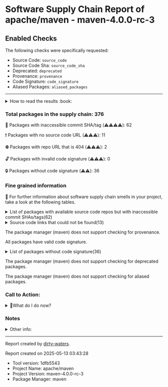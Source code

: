 
# Software Supply Chain Report of apache/maven - maven-4.0.0-rc-3

## Enabled Checks
The following checks were specifically requested:

- Source Code: `source_code`
- Source Code Sha: `source_code_sha`
- Deprecated: `deprecated`
- Provenance: `provenance`
- Code Signature: `code_signature`
- Aliased Packages: `aliased_packages`

---


<details>
    <summary>How to read the results :book: </summary>
    
 Dirty-waters has analyzed your project dependencies and found different categories for each of them:

    
 - ⚠️⚠️⚠️⚠️ : critical severity 

    
 - ⚠️⚠️⚠️ : high severity 

    
 - ⚠️⚠️: medium severity 

    
 - ⚠️: low severity 

</details>
        

 ### Total packages in the supply chain: 376


:wrench: Packages with inaccessible commit SHA/tag (⚠️⚠️⚠️⚠️): 62

:heavy_exclamation_mark: Packages with no source code URL (⚠️⚠️⚠️): 11

:no_entry: Packages with repo URL that is 404 (⚠️⚠️⚠️): 2

:unlock: Packages with invalid code signature (⚠️⚠️⚠️): 0

:lock: Packages without code signature (⚠️⚠️): 36


### Fine grained information

:dolphin: For further information about software supply chain smells in your project, take a look at the following tables.

<details>
<summary>List of packages with available source code repos but with inaccessible commit SHAs/tags(62)</summary>
    


| package_name                                                                  | sha_exists   | tag_version                                 | is_sha   | sha   | tag_url   | message                                                             |   status_code_for_sha | parent                                                             | command           |
|:------------------------------------------------------------------------------|:-------------|:--------------------------------------------|:---------|:------|:----------|:--------------------------------------------------------------------|----------------------:|:-------------------------------------------------------------------|:------------------|
| `org.apache.rat:apache-rat-plugin@0.16.1`                                     | False        | `0.16.1`                                    | False    |       |           | Tag 0.16.1 not found in the repo                                    |                   404 | `org.apache.rat:apache-rat-plugin@0.16.1`                          | `resolve-plugins` |
| `org.apache.rat:apache-rat-core@0.16.1`                                       | False        | `0.16.1`                                    | False    |       |           | Tag 0.16.1 not found in the repo                                    |                   404 | `org.apache.rat:apache-rat-plugin@0.16.1`                          | `resolve-plugins` |
| `org.apache.commons:commons-collections4@4.4`                                 | False        | `4.4`                                       | False    |       |           | Tag 4.4 not found in the repo                                       |                   404 | `org.apache.maven.plugins:maven-project-info-reports-plugin@3.9.0` | `resolve-plugins` |
| `commons-io:commons-io@2.15.1`                                                | False        | `2.15.1`                                    | False    |       |           | Tag 2.15.1 not found in the repo                                    |                   404 | `org.apache.maven.plugins:maven-remote-resources-plugin@3.2.0`     | `resolve-plugins` |
| `org.apache.commons:commons-compress@1.25.0`                                  | False        | `1.25.0`                                    | False    |       |           | Tag 1.25.0 not found in the repo                                    |                   404 | `org.apache.rat:apache-rat-plugin@0.16.1`                          | `resolve-plugins` |
| `commons-cli:commons-cli@1.6.0`                                               | False        | `1.6.0`                                     | False    |       |           | Tag 1.6.0 not found in the repo                                     |                   404 | `org.apache.rat:apache-rat-plugin@0.16.1`                          | `resolve-plugins` |
| `org.apache.httpcomponents:httpclient@4.5.13`                                 | False        | `4.5.13`                                    | False    |       |           | Tag 4.5.13 not found in the repo                                    |                   404 | `org.apache.maven.plugins:maven-checkstyle-plugin@3.4.0`           | `resolve-plugins` |
| `org.apache.httpcomponents:httpcore@4.4.14`                                   | False        | `4.4.14`                                    | False    |       |           | Tag 4.4.14 not found in the repo                                    |                   404 | `org.apache.maven.plugins:maven-checkstyle-plugin@3.4.0`           | `resolve-plugins` |
| `org.apache.maven.doxia:doxia-decoration-model@1.11.1`                        | False        | `1.11.1`                                    | False    |       |           | Tag 1.11.1 not found in the repo                                    |                   404 | `org.apache.maven.plugins:maven-checkstyle-plugin@3.4.0`           | `resolve-plugins` |
| `org.apache.maven.doxia:doxia-integration-tools@1.11.1`                       | False        | `1.11.1`                                    | False    |       |           | Tag 1.11.1 not found in the repo                                    |                   404 | `org.apache.maven.plugins:maven-checkstyle-plugin@3.4.0`           | `resolve-plugins` |
| `org.apache.maven.doxia:doxia-site-renderer@1.11.1`                           | False        | `1.11.1`                                    | False    |       |           | Tag 1.11.1 not found in the repo                                    |                   404 | `org.apache.maven.plugins:maven-checkstyle-plugin@3.4.0`           | `resolve-plugins` |
| `org.apache.maven.doxia:doxia-skin-model@1.11.1`                              | False        | `1.11.1`                                    | False    |       |           | Tag 1.11.1 not found in the repo                                    |                   404 | `org.apache.maven.plugins:maven-checkstyle-plugin@3.4.0`           | `resolve-plugins` |
| `org.apache.commons:commons-lang3@3.14.0`                                     | False        | `3.14.0`                                    | False    |       |           | Tag 3.14.0 not found in the repo                                    |                   404 | `org.apache.maven.plugins:maven-checkstyle-plugin@3.4.0`           | `resolve-plugins` |
| `org.apache.commons:commons-compress@1.20`                                    | False        | `1.20`                                      | False    |       |           | Tag 1.20 not found in the repo                                      |                   404 | `org.apache.maven.plugins:maven-site-plugin@3.12.1`                | `resolve-plugins` |
| `org.apache.commons:commons-lang3@3.8.1`                                      | False        | `3.8.1`                                     | False    |       |           | Tag 3.8.1 not found in the repo                                     |                   404 | `org.apache.maven.plugins:maven-dependency-plugin@3.7.1`           | `resolve-plugins` |
| `org.eclipse.jetty:jetty-server@9.4.46.v20220331`                             | False        | `9.4.46.v20220331`                          | False    |       |           | Tag 9.4.46.v20220331 not found in the repo                          |                   404 | `org.apache.maven.plugins:maven-site-plugin@3.12.1`                | `resolve-plugins` |
| `org.eclipse.jetty:jetty-http@9.4.46.v20220331`                               | False        | `9.4.46.v20220331`                          | False    |       |           | Tag 9.4.46.v20220331 not found in the repo                          |                   404 | `org.apache.maven.plugins:maven-site-plugin@3.12.1`                | `resolve-plugins` |
| `org.eclipse.jetty:jetty-io@9.4.46.v20220331`                                 | False        | `9.4.46.v20220331`                          | False    |       |           | Tag 9.4.46.v20220331 not found in the repo                          |                   404 | `org.apache.maven.plugins:maven-site-plugin@3.12.1`                | `resolve-plugins` |
| `org.eclipse.jetty:jetty-servlet@9.4.46.v20220331`                            | False        | `9.4.46.v20220331`                          | False    |       |           | Tag 9.4.46.v20220331 not found in the repo                          |                   404 | `org.apache.maven.plugins:maven-site-plugin@3.12.1`                | `resolve-plugins` |
| `org.eclipse.jetty:jetty-security@9.4.46.v20220331`                           | False        | `9.4.46.v20220331`                          | False    |       |           | Tag 9.4.46.v20220331 not found in the repo                          |                   404 | `org.apache.maven.plugins:maven-site-plugin@3.12.1`                | `resolve-plugins` |
| `org.eclipse.jetty:jetty-util-ajax@9.4.46.v20220331`                          | False        | `9.4.46.v20220331`                          | False    |       |           | Tag 9.4.46.v20220331 not found in the repo                          |                   404 | `org.apache.maven.plugins:maven-site-plugin@3.12.1`                | `resolve-plugins` |
| `org.eclipse.jetty:jetty-webapp@9.4.46.v20220331`                             | False        | `9.4.46.v20220331`                          | False    |       |           | Tag 9.4.46.v20220331 not found in the repo                          |                   404 | `org.apache.maven.plugins:maven-site-plugin@3.12.1`                | `resolve-plugins` |
| `org.eclipse.jetty:jetty-xml@9.4.46.v20220331`                                | False        | `9.4.46.v20220331`                          | False    |       |           | Tag 9.4.46.v20220331 not found in the repo                          |                   404 | `org.apache.maven.plugins:maven-site-plugin@3.12.1`                | `resolve-plugins` |
| `org.eclipse.jetty:jetty-util@9.4.46.v20220331`                               | False        | `9.4.46.v20220331`                          | False    |       |           | Tag 9.4.46.v20220331 not found in the repo                          |                   404 | `org.apache.maven.plugins:maven-site-plugin@3.12.1`                | `resolve-plugins` |
| `org.twdata.maven:mojo-executor@2.4.0`                                        | False        | `2.4.0`                                     | False    |       |           | Tag 2.4.0 not found in the repo                                     |                   404 | `dev.jbang:jbang-maven-plugin@0.0.8`                               | `resolve-plugins` |
| `org.apache.commons:commons-text@1.12.0`                                      | False        | `1.12.0`                                    | False    |       |           | Tag 1.12.0 not found in the repo                                    |                   404 | `org.apache.maven.plugins:maven-dependency-plugin@3.7.1`           | `resolve-plugins` |
| `org.apache.commons:commons-compress@1.26.1`                                  | False        | `1.26.1`                                    | False    |       |           | Tag 1.26.1 not found in the repo                                    |                   404 | `org.apache.maven.plugins:maven-jar-plugin@3.4.2`                  | `resolve-plugins` |
| `commons-codec:commons-codec@1.16.1`                                          | False        | `1.16.1`                                    | False    |       |           | Tag 1.16.1 not found in the repo                                    |                   404 | `org.apache.maven.plugins:maven-jar-plugin@3.4.2`                  | `resolve-plugins` |
| `org.apache.maven.doxia:doxia-site-model@2.0.0`                               | False        | `2.0.0`                                     | False    |       |           | Tag 2.0.0 not found in the repo                                     |                   404 | `org.apache.maven.plugins:maven-project-info-reports-plugin@3.9.0` | `resolve-plugins` |
| `org.apache.maven.doxia:doxia-site-renderer@2.0.0`                            | False        | `2.0.0`                                     | False    |       |           | Tag 2.0.0 not found in the repo                                     |                   404 | `org.apache.maven.plugins:maven-project-info-reports-plugin@3.9.0` | `resolve-plugins` |
| `org.apache.maven.doxia:doxia-skin-model@2.0.0`                               | False        | `2.0.0`                                     | False    |       |           | Tag 2.0.0 not found in the repo                                     |                   404 | `org.apache.maven.plugins:maven-project-info-reports-plugin@3.9.0` | `resolve-plugins` |
| `org.eclipse.sisu:org.eclipse.sisu.plexus@0.9.0.M3`                           | False        | `0.9.0.M3`                                  | False    |       |           | Tag 0.9.0.M3 not found in the repo                                  |                   404 | `org.apache.maven.plugins:maven-project-info-reports-plugin@3.9.0` | `resolve-plugins` |
| `org.eclipse.sisu:org.eclipse.sisu.inject@0.9.0.M3`                           | False        | `0.9.0.M3`                                  | False    |       |           | Tag 0.9.0.M3 not found in the repo                                  |                   404 | `org.apache.maven.plugins:maven-project-info-reports-plugin@3.9.0` | `resolve-plugins` |
| `commons-codec:commons-codec@1.17.1`                                          | False        | `1.17.1`                                    | False    |       |           | Tag 1.17.1 not found in the repo                                    |                   404 | `org.apache.maven.plugins:maven-project-info-reports-plugin@3.9.0` | `resolve-plugins` |
| `org.apache.bcel:bcel@6.10.0`                                                 | False        | `6.10.0`                                    | False    |       |           | Tag 6.10.0 not found in the repo                                    |                   404 | `org.apache.maven.plugins:maven-project-info-reports-plugin@3.9.0` | `resolve-plugins` |
| `org.apache.commons:commons-lang3@3.17.0`                                     | False        | `3.17.0`                                    | False    |       |           | Tag 3.17.0 not found in the repo                                    |                   404 | `org.apache.maven.plugins:maven-project-info-reports-plugin@3.9.0` | `resolve-plugins` |
| `commons-io:commons-io@2.16.1`                                                | False        | `2.16.1`                                    | False    |       |           | Tag 2.16.1 not found in the repo                                    |                   404 | `org.apache.maven.plugins:maven-enforcer-plugin@3.5.0`             | `resolve-plugins` |
| `org.apache.commons:commons-text@1.11.0`                                      | False        | `1.11.0`                                    | False    |       |           | Tag 1.11.0 not found in the repo                                    |                   404 | `org.apache.maven.plugins:maven-project-info-reports-plugin@3.9.0` | `resolve-plugins` |
| `org.apache.maven.doxia:doxia-integration-tools@2.0.0`                        | False        | `2.0.0`                                     | False    |       |           | Tag 2.0.0 not found in the repo                                     |                   404 | `org.apache.maven.plugins:maven-project-info-reports-plugin@3.9.0` | `resolve-plugins` |
| `commons-validator:commons-validator@1.9.0`                                   | False        | `1.9.0`                                     | False    |       |           | Tag 1.9.0 not found in the repo                                     |                   404 | `org.apache.maven.plugins:maven-project-info-reports-plugin@3.9.0` | `resolve-plugins` |
| `commons-logging:commons-logging@1.3.2`                                       | False        | `1.3.2`                                     | False    |       |           | Tag 1.3.2 not found in the repo                                     |                   404 | `org.apache.maven.plugins:maven-project-info-reports-plugin@3.9.0` | `resolve-plugins` |
| `org.apache.commons:commons-compress@1.23.0`                                  | False        | `1.23.0`                                    | False    |       |           | Tag 1.23.0 not found in the repo                                    |                   404 | `org.apache.maven.plugins:maven-remote-resources-plugin@3.2.0`     | `resolve-plugins` |
| `commons-codec:commons-codec@1.17.0`                                          | False        | `1.17.0`                                    | False    |       |           | Tag 1.17.0 not found in the repo                                    |                   404 | `org.apache.maven.plugins:maven-enforcer-plugin@3.5.0`             | `resolve-plugins` |
| `org.eclipse.sisu:org.eclipse.sisu.plexus@0.9.0.M2`                           | False        | `0.9.0.M2`                                  | False    |       |           | Tag 0.9.0.M2 not found in the repo                                  |                   404 | `org.apache.maven.plugins:maven-checkstyle-plugin@3.4.0`           | `resolve-plugins` |
| `org.eclipse.sisu:org.eclipse.sisu.inject@0.9.0.M2`                           | False        | `0.9.0.M2`                                  | False    |       |           | Tag 0.9.0.M2 not found in the repo                                  |                   404 | `org.apache.maven.plugins:maven-checkstyle-plugin@3.4.0`           | `resolve-plugins` |
| `com.google.guava:guava@31.0.1-jre`                                           | False        | `31.0.1-jre`                                | False    |       |           | Tag 31.0.1-jre not found in the repo                                |                   404 | `org.apache.maven.plugins:maven-checkstyle-plugin@3.4.0`           | `resolve-plugins` |
| `com.google.guava:listenablefuture@9999.0-empty-to-avoid-conflict-with-guava` | False        | `9999.0-empty-to-avoid-conflict-with-guava` | False    |       |           | Tag 9999.0-empty-to-avoid-conflict-with-guava not found in the repo |                   404 | `org.apache.maven.plugins:maven-checkstyle-plugin@3.4.0`           | `tree`            |
| `org.javassist:javassist@3.28.0-GA`                                           | False        | `3.28.0-GA`                                 | False    |       |           | Tag 3.28.0-GA not found in the repo                                 |                   404 | `org.apache.maven.plugins:maven-checkstyle-plugin@3.4.0`           | `resolve-plugins` |
| `javax.activation:javax.activation-api@1.2.0`                                 | False        | `1.2.0`                                     | False    |       |           | Tag 1.2.0 not found in the repo                                     |                   404 | `org.apache.maven.plugins:maven-checkstyle-plugin@3.4.0`           | `resolve-plugins` |
| `com.diffplug.spotless:spotless-maven-plugin@2.43.0`                          | False        | `2.43.0`                                    | False    |       |           | Tag 2.43.0 not found in the repo                                    |                   404 | `com.diffplug.spotless:spotless-maven-plugin@2.43.0`               | `resolve-plugins` |
| `com.diffplug.spotless:spotless-lib@2.45.0`                                   | False        | `2.45.0`                                    | False    |       |           | Tag 2.45.0 not found in the repo                                    |                   404 | `com.diffplug.spotless:spotless-maven-plugin@2.43.0`               | `resolve-plugins` |
| `com.diffplug.spotless:spotless-lib-extra@2.45.0`                             | False        | `2.45.0`                                    | False    |       |           | Tag 2.45.0 not found in the repo                                    |                   404 | `com.diffplug.spotless:spotless-maven-plugin@2.43.0`               | `resolve-plugins` |
| `dev.equo.ide:solstice@1.7.5`                                                 | False        | `1.7.5`                                     | False    |       |           | Tag 1.7.5 not found in the repo                                     |                   404 | `com.diffplug.spotless:spotless-maven-plugin@2.43.0`               | `resolve-plugins` |
| `org.eclipse.platform:org.eclipse.osgi@3.18.300`                              | False        | `3.18.300`                                  | False    |       |           | Tag 3.18.300 not found in the repo                                  |                   404 | `com.diffplug.spotless:spotless-maven-plugin@2.43.0`               | `resolve-plugins` |
| `org.jetbrains:annotations@13.0`                                              | False        | `13.0`                                      | False    |       |           | Tag 13.0 not found in the repo                                      |                   404 | `com.diffplug.spotless:spotless-maven-plugin@2.43.0`               | `resolve-plugins` |
| `com.diffplug.durian:durian-core@1.2.0`                                       | False        | `1.2.0`                                     | False    |       |           | Tag 1.2.0 not found in the repo                                     |                   404 | `com.diffplug.spotless:spotless-maven-plugin@2.43.0`               | `resolve-plugins` |
| `com.diffplug.durian:durian-io@1.2.0`                                         | False        | `1.2.0`                                     | False    |       |           | Tag 1.2.0 not found in the repo                                     |                   404 | `com.diffplug.spotless:spotless-maven-plugin@2.43.0`               | `resolve-plugins` |
| `com.diffplug.durian:durian-collect@1.2.0`                                    | False        | `1.2.0`                                     | False    |       |           | Tag 1.2.0 not found in the repo                                     |                   404 | `com.diffplug.spotless:spotless-maven-plugin@2.43.0`               | `resolve-plugins` |
| `commons-codec:commons-codec@1.16.0`                                          | False        | `1.16.0`                                    | False    |       |           | Tag 1.16.0 not found in the repo                                    |                   404 | `com.diffplug.spotless:spotless-maven-plugin@2.43.0`               | `resolve-plugins` |
| `commons-io:commons-io@2.11.0`                                                | False        | `2.11.0`                                    | False    |       |           | Tag 2.11.0 not found in the repo                                    |                   404 | `org.apache.maven.plugins:maven-compiler-plugin@3.13.0`            | `resolve-plugins` |
| `org.apache.commons:commons-lang3@3.12.0`                                     | False        | `3.12.0`                                    | False    |       |           | Tag 3.12.0 not found in the repo                                    |                   404 | `org.apache.maven.plugins:maven-resources-plugin@3.3.1`            | `resolve-plugins` |
| `org.junit.platform:junit-platform-commons@1.12.0`                            | False        | `1.12.0`                                    | False    |       |           | Tag 1.12.0 not found in the repo                                    |                   404 | `org.junit.jupiter:junit-jupiter-api@5.12.0`                       | `tree`            |
</details>

<details>
<summary>Source code links that could not be found(13)</summary>
    


|   index | package_name                                    | github_url                    | github_exists   | parent                                                         | command           |
|--------:|:------------------------------------------------|:------------------------------|:----------------|:---------------------------------------------------------------|:------------------|
|       1 | `dom4j:dom4j@1.1`                               | No_repo_info_found            |                 | `org.apache.maven.plugins:maven-checkstyle-plugin@3.4.0`       | `resolve-plugins` |
|       2 | `oro:oro@2.0.8`                                 | No_repo_info_found            |                 | `org.apache.maven.plugins:maven-checkstyle-plugin@3.4.0`       | `resolve-plugins` |
|       3 | `org.sonatype.plexus:plexus-sec-dispatcher@1.3` | No_repo_info_found            |                 | `org.apache.maven.plugins:maven-checkstyle-plugin@3.4.0`       | `resolve-plugins` |
|       4 | `org.sonatype.plexus:plexus-cipher@1.4`         | No_repo_info_found            |                 | `org.apache.maven.plugins:maven-checkstyle-plugin@3.4.0`       | `resolve-plugins` |
|       5 | `commons-beanutils:commons-beanutils@1.7.0`     | No_repo_info_found            |                 | `org.apache.maven.plugins:maven-dependency-plugin@3.7.1`       | `resolve-plugins` |
|       6 | `commons-validator:commons-validator@1.1.4`     | No_repo_info_found            |                 | `org.fusesource.mvnplugins:maven-graph-plugin@1.45`            | `resolve-plugins` |
|       7 | `oro:oro@2.0.7`                                 | No_repo_info_found            |                 | `org.fusesource.mvnplugins:maven-graph-plugin@1.45`            | `resolve-plugins` |
|       8 | `commons-collections:commons-collections@2.0`   | No_repo_info_found            |                 | `org.fusesource.mvnplugins:maven-graph-plugin@1.45`            | `resolve-plugins` |
|       9 | `commons-logging:commons-logging-api@1.0.4`     | No_repo_info_found            |                 | `org.fusesource.mvnplugins:maven-graph-plugin@1.45`            | `resolve-plugins` |
|      10 | `xerces:xercesImpl@2.7.1`                       | No_repo_info_found            |                 | `org.apache.maven.plugins:maven-doap-plugin@1.2`               | `resolve-plugins` |
|      11 | `commons-codec:commons-codec@1.2`               | No_repo_info_found            |                 | `org.apache.maven.plugins:maven-doap-plugin@1.2`               | `resolve-plugins` |
|      12 | `org.iq80.snappy:snappy@0.4`                    | https://github.com/dain/snapy | False           | `org.apache.maven.plugins:maven-remote-resources-plugin@3.2.0` | `resolve-plugins` |
|      13 | `org.slf4j:slf4j-api@1.7.2`                     | https://github.com/ceki/slf4j | False           | `dev.jbang:jbang-maven-plugin@0.0.8`                           | `resolve-plugins` |
</details>

The package manager (maven) does not support checking for provenance.

All packages have valid code signature.

<details>
<summary>List of packages without code signature(36)</summary>
    


| package_name                                                        | signature_present   | parent                                                   | command           |
|:--------------------------------------------------------------------|:--------------------|:---------------------------------------------------------|:------------------|
| `org.codehaus.plexus:plexus-i18n@1.0-beta-10`                       | False               | `org.apache.maven.plugins:maven-checkstyle-plugin@3.4.0` | `resolve-plugins` |
| `commons-digester:commons-digester@1.8`                             | False               | `org.apache.maven.plugins:maven-checkstyle-plugin@3.4.0` | `resolve-plugins` |
| `commons-chain:commons-chain@1.1`                                   | False               | `org.apache.maven.plugins:maven-checkstyle-plugin@3.4.0` | `resolve-plugins` |
| `dom4j:dom4j@1.1`                                                   | False               | `org.apache.maven.plugins:maven-checkstyle-plugin@3.4.0` | `resolve-plugins` |
| `oro:oro@2.0.8`                                                     | False               | `org.apache.maven.plugins:maven-checkstyle-plugin@3.4.0` | `resolve-plugins` |
| `javax.inject:javax.inject@1`                                       | False               | `org.apache.maven.plugins:maven-compiler-plugin@3.13.0`  | `resolve-plugins` |
| `aopalliance:aopalliance@1.0`                                       | False               | `org.apache.maven.plugins:maven-site-plugin@3.12.1`      | `resolve-plugins` |
| `com.google.collections:google-collections@1.0`                     | False               | `org.apache.maven.plugins:maven-checkstyle-plugin@3.4.0` | `resolve-plugins` |
| `commons-beanutils:commons-beanutils@1.7.0`                         | False               | `org.apache.maven.plugins:maven-dependency-plugin@3.7.1` | `resolve-plugins` |
| `org.apache.maven.wagon:wagon-provider-api@1.0-beta-2`              | False               | `org.fusesource.mvnplugins:maven-graph-plugin@1.45`      | `resolve-plugins` |
| `org.codehaus.plexus:plexus-utils@1.5.1`                            | False               | `org.fusesource.mvnplugins:maven-graph-plugin@1.45`      | `resolve-plugins` |
| `org.codehaus.plexus:plexus-container-default@1.0-alpha-9-stable-1` | False               | `org.apache.maven.plugins:maven-doap-plugin@1.2`         | `resolve-plugins` |
| `junit:junit@3.8.1`                                                 | False               | `org.apache.maven.plugins:maven-doap-plugin@1.2`         | `resolve-plugins` |
| `classworlds:classworlds@1.1-alpha-2`                               | False               | `org.apache.maven.plugins:maven-doap-plugin@1.2`         | `resolve-plugins` |
| `commons-validator:commons-validator@1.1.4`                         | False               | `org.fusesource.mvnplugins:maven-graph-plugin@1.45`      | `resolve-plugins` |
| `oro:oro@2.0.7`                                                     | False               | `org.fusesource.mvnplugins:maven-graph-plugin@1.45`      | `resolve-plugins` |
| `org.codehaus.plexus:plexus-i18n@1.0-beta-6`                        | False               | `org.fusesource.mvnplugins:maven-graph-plugin@1.45`      | `resolve-plugins` |
| `org.codehaus.plexus:plexus-velocity@1.1.2`                         | False               | `org.fusesource.mvnplugins:maven-graph-plugin@1.45`      | `resolve-plugins` |
| `plexus:plexus-utils@1.0.2`                                         | False               | `org.fusesource.mvnplugins:maven-graph-plugin@1.45`      | `resolve-plugins` |
| `commons-collections:commons-collections@2.0`                       | False               | `org.fusesource.mvnplugins:maven-graph-plugin@1.45`      | `resolve-plugins` |
| `commons-logging:commons-logging-api@1.0.4`                         | False               | `org.fusesource.mvnplugins:maven-graph-plugin@1.45`      | `resolve-plugins` |
| `velocity:velocity@1.4`                                             | False               | `org.fusesource.mvnplugins:maven-graph-plugin@1.45`      | `resolve-plugins` |
| `velocity:velocity-dep@1.4`                                         | False               | `org.fusesource.mvnplugins:maven-graph-plugin@1.45`      | `resolve-plugins` |
| `backport-util-concurrent:backport-util-concurrent@3.1`             | False               | `org.apache.maven.plugins:maven-doap-plugin@1.2`         | `resolve-plugins` |
| `org.netbeans.lib:cvsclient@20060125`                               | False               | `org.apache.maven.plugins:maven-doap-plugin@1.2`         | `resolve-plugins` |
| `ch.ethz.ganymed:ganymed-ssh2@build210`                             | False               | `org.apache.maven.plugins:maven-doap-plugin@1.2`         | `resolve-plugins` |
| `com.hp.hpl.jena:jena@2.6.3`                                        | False               | `org.apache.maven.plugins:maven-doap-plugin@1.2`         | `resolve-plugins` |
| `com.hp.hpl.jena:iri@0.8`                                           | False               | `org.apache.maven.plugins:maven-doap-plugin@1.2`         | `resolve-plugins` |
| `com.ibm.icu:icu4j@3.4.4`                                           | False               | `org.apache.maven.plugins:maven-doap-plugin@1.2`         | `resolve-plugins` |
| `xerces:xercesImpl@2.7.1`                                           | False               | `org.apache.maven.plugins:maven-doap-plugin@1.2`         | `resolve-plugins` |
| `org.slf4j:slf4j-api@1.5.8`                                         | False               | `org.apache.maven.plugins:maven-doap-plugin@1.2`         | `resolve-plugins` |
| `org.slf4j:slf4j-log4j12@1.5.8`                                     | False               | `org.apache.maven.plugins:maven-doap-plugin@1.2`         | `resolve-plugins` |
| `log4j:log4j@1.2.13`                                                | False               | `org.apache.maven.plugins:maven-doap-plugin@1.2`         | `resolve-plugins` |
| `commons-logging:commons-logging@1.0.4`                             | False               | `org.apache.maven.plugins:maven-doap-plugin@1.2`         | `resolve-plugins` |
| `commons-codec:commons-codec@1.2`                                   | False               | `org.apache.maven.plugins:maven-doap-plugin@1.2`         | `resolve-plugins` |
| `org.apache.maven:apache-maven@4.0.0-rc-3`                          | False               | `None`                                                   | `tree`            |
</details>

The package manager (maven) does not support checking for deprecated packages.

The package manager (maven) does not support checking for aliased packages.

### Call to Action:

<details>
<summary>👻What do I do now? </summary>


For packages **without source code & accessible SHA/release tags**:

- **Why?** Missing or inaccessible source code makes it impossible to audit the package for security vulnerabilities or malicious code.

1. Pull Request to the maintainer of dependency, requesting correct repository metadata and proper versioning/tagging. 


For **deprecated** packages:

- **Why?** Deprecated packages may contain known security issues and are no longer maintained, putting your project at risk.

1. Confirm the maintainer's deprecation intention 
2. Check for not deprecated versions

For packages **without code signature**:

- **Why?** Code signatures help verify the authenticity and integrity of the package, ensuring it hasn't been tampered with.

1. Open an issue in the dependency's repository to request the inclusion of code signature in the CI/CD pipeline. 


For packages **with invalid code signature**:

- **Why?** Invalid signatures could indicate tampering or compromised build processes.

1. It's recommended to verify the code signature and contact the maintainer to fix the issue.

For packages **without provenance**:

- **Why?** Without provenance, there's no way to verify that the package was built from the claimed source code, making supply chain attacks possible.

1. Open an issue in the dependency's repository to request the inclusion of provenance and build attestation in the CI/CD pipeline.

For packages that are **aliased**:

- **Why?** Aliased packages may hide malicious dependencies under seemingly legitimate names.

1. Check the aliased package and its repository to verify the alias is not malicious.
</details>

### Notes

<details>
    <summary>Other info:</summary>
    
- Source code repo is not hosted on GitHub:  87

    This could be due, for example, to the package being hosted on a different platform.

    This does not mean that the source code URL is invalid.

    However, for non-GitHub repositories, not all checks can currently be performed.

|   index | package_name                                                        | github_url                                                                                               | parent                                                             | command           |
|--------:|:--------------------------------------------------------------------|:---------------------------------------------------------------------------------------------------------|:-------------------------------------------------------------------|:------------------|
|       1 | `commons-beanutils:commons-beanutils@1.9.4`                         | http://svn.apache.org/viewvc/commons/proper/beanutils/tags/BEANUTILS_1_9_3_RC3                           | `org.apache.maven.plugins:maven-checkstyle-plugin@3.4.0`           | `resolve-plugins` |
|       2 | `commons-logging:commons-logging@1.2`                               | http://svn.apache.org/repos/asf/commons/proper/logging/trunk                                             | `org.apache.maven.plugins:maven-checkstyle-plugin@3.4.0`           | `resolve-plugins` |
|       3 | `commons-codec:commons-codec@1.11`                                  | http://svn.apache.org/viewvc/commons/proper/codec/trunk                                                  | `org.apache.maven.plugins:maven-checkstyle-plugin@3.4.0`           | `resolve-plugins` |
|       4 | `org.apache.maven:maven-artifact@2.2.1`                             | http://svn.apache.org/viewvc/maven/maven-2/tags/maven-2.2.1/maven-artifact                               | `org.apache.maven.plugins:maven-doap-plugin@1.2`                   | `resolve-plugins` |
|       5 | `org.apache.maven:maven-model@2.2.1`                                | http://svn.apache.org/viewvc/maven/maven-2/tags/maven-2.2.1/maven-model                                  | `org.apache.maven.plugins:maven-checkstyle-plugin@3.4.0`           | `resolve-plugins` |
|       6 | `org.apache.maven:maven-plugin-api@2.2.1`                           | http://svn.apache.org/viewvc/maven/maven-2/tags/maven-2.2.1/maven-plugin-api                             | `org.apache.maven.plugins:maven-doap-plugin@1.2`                   | `resolve-plugins` |
|       7 | `org.codehaus.plexus:plexus-i18n@1.0-beta-10`                       | http://fisheye.codehaus.org/browse/plexus/plexus-components/tags/plexus-i18n-1.0-beta-10                 | `org.apache.maven.plugins:maven-checkstyle-plugin@3.4.0`           | `resolve-plugins` |
|       8 | `org.apache.velocity:velocity@1.7`                                  | http://svn.apache.org/viewvc/velocity/engine/trunk                                                       | `org.apache.maven.plugins:maven-checkstyle-plugin@3.4.0`           | `resolve-plugins` |
|       9 | `commons-lang:commons-lang@2.4`                                     | http://svn.apache.org/viewvc/commons/proper/lang/trunk                                                   | `org.apache.maven.plugins:maven-checkstyle-plugin@3.4.0`           | `resolve-plugins` |
|      10 | `org.apache.velocity:velocity-tools@2.0`                            | http://svn.apache.org/repos/asf/velocity/tools/trunk                                                     | `org.apache.maven.plugins:maven-checkstyle-plugin@3.4.0`           | `resolve-plugins` |
|      11 | `commons-digester:commons-digester@1.8`                             | http://svn.apache.org/repos/asf/jakarta/commons/proper/digester/trunk                                    | `org.apache.maven.plugins:maven-checkstyle-plugin@3.4.0`           | `resolve-plugins` |
|      12 | `commons-chain:commons-chain@1.1`                                   | http://svn.apache.org/viewcvs.cgi                                                                        | `org.apache.maven.plugins:maven-checkstyle-plugin@3.4.0`           | `resolve-plugins` |
|      13 | `commons-collections:commons-collections@3.2.2`                     | http://svn.apache.org/viewvc/commons/proper/collections/trunk                                            | `org.apache.maven.plugins:maven-checkstyle-plugin@3.4.0`           | `resolve-plugins` |
|      14 | `org.eclipse.aether:aether-spi@1.0.0.v20140518`                     | http://git.eclipse.org/c/aether/aether-core.git/tree/aether-spi/                                         | `org.apache.maven.plugins:maven-site-plugin@3.12.1`                | `resolve-plugins` |
|      15 | `org.eclipse.aether:aether-impl@1.0.0.v20140518`                    | http://git.eclipse.org/c/aether/aether-core.git/tree/aether-impl/                                        | `org.apache.maven.plugins:maven-site-plugin@3.12.1`                | `resolve-plugins` |
|      16 | `org.eclipse.aether:aether-api@1.0.0.v20140518`                     | http://git.eclipse.org/c/aether/aether-core.git/tree/aether-api/                                         | `org.apache.maven.plugins:maven-site-plugin@3.12.1`                | `resolve-plugins` |
|      17 | `org.eclipse.sisu:org.eclipse.sisu.plexus@0.3.5`                    | http://git.eclipse.org/c/sisu/org.eclipse.sisu.plexus.git/tree/org.eclipse.sisu.plexus/                  | `org.apache.maven.plugins:maven-site-plugin@3.12.1`                | `resolve-plugins` |
|      18 | `javax.annotation:javax.annotation-api@1.2`                         | http://java.net/projects/glassfish/sources/svn/show/tags/javax.annotation-api-1.2                        | `org.apache.maven.plugins:maven-checkstyle-plugin@3.4.0`           | `resolve-plugins` |
|      19 | `org.eclipse.sisu:org.eclipse.sisu.inject@0.3.5`                    | http://git.eclipse.org/c/sisu/org.eclipse.sisu.inject.git/tree/org.eclipse.sisu.inject/                  | `org.apache.maven.plugins:maven-site-plugin@3.12.1`                | `resolve-plugins` |
|      20 | `javax.inject:javax.inject@1`                                       | http://code.google.com/p/atinject/source/checkout                                                        | `org.apache.maven.plugins:maven-compiler-plugin@3.13.0`            | `resolve-plugins` |
|      21 | `aopalliance:aopalliance@1.0`                                       | http://aopalliance.sourceforge.net                                                                       | `org.apache.maven.plugins:maven-site-plugin@3.12.1`                | `resolve-plugins` |
|      22 | `com.google.guava:guava@16.0.1`                                     | http://code.google.com/p/guava-libraries/source/browse/guava                                             | `org.apache.maven.plugins:maven-site-plugin@3.12.1`                | `resolve-plugins` |
|      23 | `org.eclipse.aether:aether-util@1.0.0.v20140518`                    | http://git.eclipse.org/c/aether/aether-core.git/tree/aether-util/                                        | `org.apache.maven.plugins:maven-site-plugin@3.12.1`                | `resolve-plugins` |
|      24 | `org.tukaani:xz@1.9`                                                | https://git.tukaani.org/?p=xz-java.git                                                                   | `com.diffplug.spotless:spotless-maven-plugin@2.43.0`               | `resolve-plugins` |
|      25 | `org.apache.xbean:xbean-reflect@3.7`                                | http://svn.apache.org/viewvc/geronimo/xbean/tags/xbean-3.7/xbean-reflect                                 | `org.apache.maven.plugins:maven-checkstyle-plugin@3.4.0`           | `resolve-plugins` |
|      26 | `com.google.collections:google-collections@1.0`                     | http://code.google.com/p/google-collections/source/browse/                                               | `org.apache.maven.plugins:maven-checkstyle-plugin@3.4.0`           | `resolve-plugins` |
|      27 | `javax.servlet:javax.servlet-api@3.1.0`                             | http://java.net/projects/glassfish/sources/svn/show/tags/javax.servlet-api-3.1.0                         | `org.apache.maven.plugins:maven-site-plugin@3.12.1`                | `resolve-plugins` |
|      28 | `org.ow2.asm:asm@9.7`                                               | https://gitlab.ow2.org/asm/asm/                                                                          | `org.apache.maven.plugins:maven-surefire-plugin@3.5.2`             | `resolve-plugins` |
|      29 | `org.sonatype.plexus:plexus-build-api@0.0.7`                        | http://svn.sonatype.org/spice/tags/plexus-build-api-0.0.7                                                | `org.apache.maven.plugins:maven-resources-plugin@3.3.1`            | `resolve-plugins` |
|      30 | `org.apache.commons:commons-digester3@3.2`                          | http://svn.apache.org/viewvc/commons/proper/digester/tags/DIGESTER3_3_2_RC2                              | `org.apache.maven.plugins:maven-project-info-reports-plugin@3.9.0` | `resolve-plugins` |
|      31 | `commons-digester:commons-digester@2.1`                             | http://svn.apache.org/viewvc/commons/proper/digester/tags/DIGESTER_2_1_RC2                               | `org.apache.maven.plugins:maven-project-info-reports-plugin@3.9.0` | `resolve-plugins` |
|      32 | `org.apache.maven:maven-plugin-api@2.0.9`                           | https://svn.apache.org/repos/asf/maven/components/tags/maven-2.0.9/maven-plugin-api                      | `org.fusesource.mvnplugins:maven-graph-plugin@1.45`                | `resolve-plugins` |
|      33 | `org.apache.maven:maven-project@2.0.9`                              | https://svn.apache.org/repos/asf/maven/components/tags/maven-2.0.9/maven-project                         | `org.fusesource.mvnplugins:maven-graph-plugin@1.45`                | `resolve-plugins` |
|      34 | `org.apache.maven:maven-settings@2.0.9`                             | https://svn.apache.org/repos/asf/maven/components/tags/maven-2.0.9/maven-settings                        | `org.fusesource.mvnplugins:maven-graph-plugin@1.45`                | `resolve-plugins` |
|      35 | `org.apache.maven:maven-profile@2.0.9`                              | https://svn.apache.org/repos/asf/maven/components/tags/maven-2.0.9/maven-profile                         | `org.fusesource.mvnplugins:maven-graph-plugin@1.45`                | `resolve-plugins` |
|      36 | `org.apache.maven:maven-model@2.0.9`                                | https://svn.apache.org/repos/asf/maven/components/tags/maven-2.0.9/maven-model                           | `org.fusesource.mvnplugins:maven-graph-plugin@1.45`                | `resolve-plugins` |
|      37 | `org.apache.maven:maven-artifact-manager@2.0.9`                     | https://svn.apache.org/repos/asf/maven/components/tags/maven-2.0.9/maven-artifact-manager                | `org.fusesource.mvnplugins:maven-graph-plugin@1.45`                | `resolve-plugins` |
|      38 | `org.apache.maven:maven-repository-metadata@2.0.9`                  | https://svn.apache.org/repos/asf/maven/components/tags/maven-2.0.9/maven-repository-metadata             | `org.fusesource.mvnplugins:maven-graph-plugin@1.45`                | `resolve-plugins` |
|      39 | `org.apache.maven.wagon:wagon-provider-api@1.0-beta-2`              | https://svn.apache.org/repos/asf/maven/wagon/tags/wagon-1.0-beta-2/wagon-provider-api                    | `org.fusesource.mvnplugins:maven-graph-plugin@1.45`                | `resolve-plugins` |
|      40 | `org.apache.maven:maven-plugin-registry@2.0.9`                      | https://svn.apache.org/repos/asf/maven/components/tags/maven-2.0.9/maven-plugin-registry                 | `org.fusesource.mvnplugins:maven-graph-plugin@1.45`                | `resolve-plugins` |
|      41 | `org.codehaus.plexus:plexus-utils@1.5.1`                            | http://fisheye.codehaus.org/browse/plexus/plexus-utils/tags/plexus-utils-1.5.1                           | `org.fusesource.mvnplugins:maven-graph-plugin@1.45`                | `resolve-plugins` |
|      42 | `org.apache.maven:maven-artifact@2.0.9`                             | https://svn.apache.org/repos/asf/maven/components/tags/maven-2.0.9/maven-artifact                        | `org.fusesource.mvnplugins:maven-graph-plugin@1.45`                | `resolve-plugins` |
|      43 | `org.codehaus.plexus:plexus-container-default@1.0-alpha-9-stable-1` | scm:svn:svn://svn.codehaus.org/plexus/scm/trunk/plexus-containers/plexus-container-default/              | `org.apache.maven.plugins:maven-doap-plugin@1.2`                   | `resolve-plugins` |
|      44 | `junit:junit@3.8.1`                                                 | http://junit.cvs.sourceforge.net/junit/                                                                  | `org.apache.maven.plugins:maven-doap-plugin@1.2`                   | `resolve-plugins` |
|      45 | `classworlds:classworlds@1.1-alpha-2`                               | http://cvs.classworlds.codehaus.org/                                                                     | `org.apache.maven.plugins:maven-doap-plugin@1.2`                   | `resolve-plugins` |
|      46 | `org.apache.maven.shared:maven-dependency-tree@1.2`                 | http://svn.apache.org/viewcvs.cgi/maven/shared/tags/maven-dependency-tree-1.2                            | `org.fusesource.mvnplugins:maven-graph-plugin@1.45`                | `resolve-plugins` |
|      47 | `org.apache.maven.reporting:maven-reporting-api@3.0`                | http://svn.apache.org/viewvc/maven/shared/tags/maven-reporting-api-3.0                                   | `org.fusesource.mvnplugins:maven-graph-plugin@1.45`                | `resolve-plugins` |
|      48 | `org.apache.maven.doxia:doxia-sink-api@1.0`                         | https://svn.apache.org/viewvc/maven/doxia/doxia/tags/doxia-1.0/doxia-sink-api                            | `org.fusesource.mvnplugins:maven-graph-plugin@1.45`                | `resolve-plugins` |
|      49 | `org.apache.maven.reporting:maven-reporting-impl@2.0.2`             | http://svn.apache.org/viewcvs.cgi/maven/components/tags/maven-2.0.2/maven-reporting/maven-reporting-impl | `org.fusesource.mvnplugins:maven-graph-plugin@1.45`                | `resolve-plugins` |
|      50 | `org.apache.maven.doxia:doxia-core@1.0-alpha-7`                     | http://svn.apache.org/viewcvs.cgi/maven/doxia/tags/doxia-1.0-alpha-7/doxia-core                          | `org.fusesource.mvnplugins:maven-graph-plugin@1.45`                | `resolve-plugins` |
|      51 | `org.apache.maven.doxia:doxia-site-renderer@1.0-alpha-7`            | http://svn.apache.org/viewcvs.cgi/maven/doxia/tags/doxia-1.0-alpha-7/doxia-site-renderer                 | `org.fusesource.mvnplugins:maven-graph-plugin@1.45`                | `resolve-plugins` |
|      52 | `org.codehaus.plexus:plexus-i18n@1.0-beta-6`                        | scm:svn:svn://svn.codehaus.org/plexus/scm/trunk/plexus-components/plexus-i18n/                           | `org.fusesource.mvnplugins:maven-graph-plugin@1.45`                | `resolve-plugins` |
|      53 | `org.codehaus.plexus:plexus-velocity@1.1.2`                         | scm:svn:svn://svn.codehaus.org/plexus/scm/trunk/plexus-components/plexus-velocity                        | `org.fusesource.mvnplugins:maven-graph-plugin@1.45`                | `resolve-plugins` |
|      54 | `plexus:plexus-utils@1.0.2`                                         | scm:svn:svn://svn.codehaus.org/plexus/scm/trunk/plexus-utils/                                            | `org.fusesource.mvnplugins:maven-graph-plugin@1.45`                | `resolve-plugins` |
|      55 | `velocity:velocity@1.4`                                             | http://cvs.apache.org/viewcvs/jakarta-turbine-maven/                                                     | `org.fusesource.mvnplugins:maven-graph-plugin@1.45`                | `resolve-plugins` |
|      56 | `velocity:velocity-dep@1.4`                                         | http://cvs.apache.org/viewcvs/jakarta-turbine-maven/                                                     | `org.fusesource.mvnplugins:maven-graph-plugin@1.45`                | `resolve-plugins` |
|      57 | `org.apache.maven.doxia:doxia-decoration-model@1.0-alpha-7`         | http://svn.apache.org/viewcvs.cgi/maven/doxia/tags/doxia-1.0-alpha-7/doxia-decoration-model              | `org.fusesource.mvnplugins:maven-graph-plugin@1.45`                | `resolve-plugins` |
|      58 | `org.apache.maven.plugins:maven-doap-plugin@1.2`                    | http://svn.apache.org/viewvc/maven/plugins/tags/maven-doap-plugin-1.2                                    | `org.apache.maven.plugins:maven-doap-plugin@1.2`                   | `resolve-plugins` |
|      59 | `org.apache.maven:maven-project@2.2.1`                              | http://svn.apache.org/viewvc/maven/maven-2/tags/maven-2.2.1/maven-project                                | `org.apache.maven.plugins:maven-doap-plugin@1.2`                   | `resolve-plugins` |
|      60 | `org.apache.maven:maven-settings@2.2.1`                             | http://svn.apache.org/viewvc/maven/maven-2/tags/maven-2.2.1/maven-settings                               | `org.apache.maven.plugins:maven-doap-plugin@1.2`                   | `resolve-plugins` |
|      61 | `org.apache.maven:maven-profile@2.2.1`                              | http://svn.apache.org/viewvc/maven/maven-2/tags/maven-2.2.1/maven-profile                                | `org.apache.maven.plugins:maven-doap-plugin@1.2`                   | `resolve-plugins` |
|      62 | `org.apache.maven:maven-artifact-manager@2.2.1`                     | http://svn.apache.org/viewvc/maven/maven-2/tags/maven-2.2.1/maven-artifact-manager                       | `org.apache.maven.plugins:maven-doap-plugin@1.2`                   | `resolve-plugins` |
|      63 | `org.apache.maven:maven-repository-metadata@2.2.1`                  | http://svn.apache.org/viewvc/maven/maven-2/tags/maven-2.2.1/maven-repository-metadata                    | `org.apache.maven.plugins:maven-doap-plugin@1.2`                   | `resolve-plugins` |
|      64 | `org.apache.maven.wagon:wagon-provider-api@1.0-beta-6`              | http://svn.apache.org/viewvc/maven/wagon/tags/wagon-1.0-beta-6/wagon-provider-api                        | `org.apache.maven.plugins:maven-doap-plugin@1.2`                   | `resolve-plugins` |
|      65 | `backport-util-concurrent:backport-util-concurrent@3.1`             | svn://dcl.mathcs.emory.edu/software/harness2/trunk/util/backport-util-concurrent/                        | `org.apache.maven.plugins:maven-doap-plugin@1.2`                   | `resolve-plugins` |
|      66 | `org.apache.maven:maven-plugin-registry@2.2.1`                      | http://svn.apache.org/viewvc/maven/maven-2/tags/maven-2.2.1/maven-plugin-registry                        | `org.apache.maven.plugins:maven-doap-plugin@1.2`                   | `resolve-plugins` |
|      67 | `commons-lang:commons-lang@2.6`                                     | http://svn.apache.org/viewvc/commons/proper/lang/branches/LANG_2_X                                       | `org.apache.maven.plugins:maven-doap-plugin@1.2`                   | `resolve-plugins` |
|      68 | `org.netbeans.lib:cvsclient@20060125`                               | http://javacvs.netbeans.org/source/browse/javacvs/libsrc/                                                | `org.apache.maven.plugins:maven-doap-plugin@1.2`                   | `resolve-plugins` |
|      69 | `ch.ethz.ganymed:ganymed-ssh2@build210`                             | http://www.ganymed.ethz.ch/ssh2/                                                                         | `org.apache.maven.plugins:maven-doap-plugin@1.2`                   | `resolve-plugins` |
|      70 | `com.hp.hpl.jena:jena@2.6.3`                                        | http://jena.cvs.sourceforge.net/jena/jena2/                                                              | `org.apache.maven.plugins:maven-doap-plugin@1.2`                   | `resolve-plugins` |
|      71 | `com.hp.hpl.jena:iri@0.8`                                           | http://jena.cvs.sourceforge.net/jena/iri                                                                 | `org.apache.maven.plugins:maven-doap-plugin@1.2`                   | `resolve-plugins` |
|      72 | `com.ibm.icu:icu4j@3.4.4`                                           | http://www-306.ibm.com/software/globalization/icu/                                                       | `org.apache.maven.plugins:maven-doap-plugin@1.2`                   | `resolve-plugins` |
|      73 | `org.slf4j:slf4j-api@1.5.8`                                         | http://svn.slf4j.org/viewvc/slf4j/trunk/slf4j-api/                                                       | `org.apache.maven.plugins:maven-doap-plugin@1.2`                   | `resolve-plugins` |
|      74 | `org.slf4j:slf4j-log4j12@1.5.8`                                     | http://svn.slf4j.org/viewvc/slf4j/trunk/slf4j-log4j12/                                                   | `org.apache.maven.plugins:maven-doap-plugin@1.2`                   | `resolve-plugins` |
|      75 | `log4j:log4j@1.2.13`                                                | http://svn.apache.org/viewcvs.cgi/logging/log4j/tags/v1_2_13/                                            | `org.apache.maven.plugins:maven-doap-plugin@1.2`                   | `resolve-plugins` |
|      76 | `commons-httpclient:commons-httpclient@3.1`                         | http://svn.apache.org/repos/asf/jakarta/httpcomponents/oac.hc3x/trunk                                    | `org.apache.maven.plugins:maven-doap-plugin@1.2`                   | `resolve-plugins` |
|      77 | `commons-logging:commons-logging@1.0.4`                             | http://cvs.apache.org/viewcvs/jakarta-commons/logging/                                                   | `org.apache.maven.plugins:maven-doap-plugin@1.2`                   | `resolve-plugins` |
|      78 | `org.eclipse.aether:aether-spi@0.9.0.M2`                            | http://git.eclipse.org/c/aether/aether-core.git/tree/aether-spi/                                         | `org.apache.maven.plugins:maven-checkstyle-plugin@3.4.0`           | `resolve-plugins` |
|      79 | `org.eclipse.aether:aether-impl@0.9.0.M2`                           | http://git.eclipse.org/c/aether/aether-core.git/tree/aether-impl/                                        | `org.apache.maven.plugins:maven-checkstyle-plugin@3.4.0`           | `resolve-plugins` |
|      80 | `org.eclipse.aether:aether-api@0.9.0.M2`                            | http://git.eclipse.org/c/aether/aether-core.git/tree/aether-api/                                         | `org.apache.maven.plugins:maven-checkstyle-plugin@3.4.0`           | `resolve-plugins` |
|      81 | `org.eclipse.aether:aether-util@0.9.0.M2`                           | http://git.eclipse.org/c/aether/aether-core.git/tree/aether-util/                                        | `org.apache.maven.plugins:maven-checkstyle-plugin@3.4.0`           | `resolve-plugins` |
|      82 | `com.google.code.findbugs:jsr305@3.0.2`                             | https://code.google.com/p/jsr-305/                                                                       | `org.apache.maven.plugins:maven-checkstyle-plugin@3.4.0`           | `tree`            |
|      83 | `com.google.j2objc:j2objc-annotations@1.3`                          | http://svn.sonatype.org/spice/tags/oss-parent-7/j2objc-annotations                                       | `org.apache.maven.plugins:maven-checkstyle-plugin@3.4.0`           | `tree`            |
|      84 | `net.sf.saxon:Saxon-HE@10.6`                                        | https://dev.saxonica.com/repos/archive/opensource/                                                       | `org.apache.maven.plugins:maven-checkstyle-plugin@3.4.0`           | `resolve-plugins` |
|      85 | `org.eclipse.jgit:org.eclipse.jgit@6.7.0.202309050840-r`            | https://git.eclipse.org/r/plugins/gitiles/jgit/jgit/org.eclipse.jgit                                     | `com.diffplug.spotless:spotless-maven-plugin@2.43.0`               | `resolve-plugins` |
|      86 | `org.apache.maven.shared:maven-shared-incremental@1.1`              | http://svn.apache.org/viewvc/maven/shared/tags/maven-shared-incremental-1.1                              | `org.apache.maven.plugins:maven-compiler-plugin@3.13.0`            | `resolve-plugins` |
|      87 | `org.ow2.asm:asm@9.6`                                               | https://gitlab.ow2.org/asm/asm/                                                                          | `org.apache.maven.plugins:maven-compiler-plugin@3.13.0`            | `resolve-plugins` |
</details>


---

Report created by [dirty-waters](https://github.com/chains-project/dirty-waters/).

Report created on 2025-05-13 03:43:28
- Tool version: 1dfb5543
- Project Name: apache/maven
- Project Version: maven-4.0.0-rc-3
- Package Manager: maven
